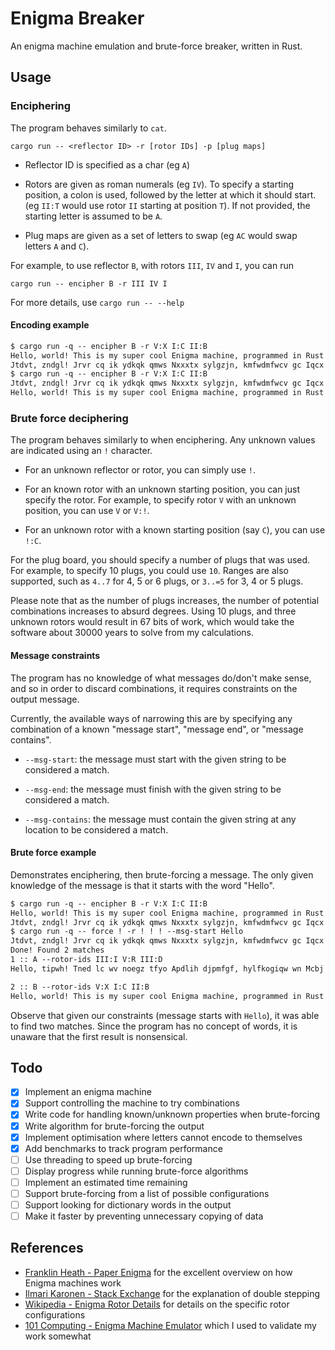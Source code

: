 # Enigma Breaker

An enigma machine emulation and brute-force breaker, written in Rust.

## Usage

### Enciphering

The program behaves similarly to `cat`.

`cargo run -- <reflector ID> -r [rotor IDs] -p [plug maps]`

* Reflector ID is specified as a char (eg `A`)

* Rotors are given as roman numerals (eg `IV`). To specify a starting position,
  a colon is used, followed by the letter at which it should start. (eg `II:T`
  would use rotor `II` starting at position `T`). If not provided, the starting
  letter is assumed to be `A`.

* Plug maps are given as a set of letters to swap (eg `AC` would swap letters
  `A` and `C`).

For example, to use reflector `B`, with rotors `III`, `IV` and `I`, you can run

`cargo run -- encipher B -r III IV I`

For more details, use `cargo run -- --help`

#### Encoding example

```txt
$ cargo run -q -- encipher B -r V:X I:C II:B
Hello, world! This is my super cool Enigma machine, programmed in Rust!
Jtdvt, zndgl! Jrvr cq ik ydkqk qmws Nxxxtx sylgzjn, kmfwdmfwcv gc Iqcx!
$ cargo run -q -- encipher B -r V:X I:C II:B
Jtdvt, zndgl! Jrvr cq ik ydkqk qmws Nxxxtx sylgzjn, kmfwdmfwcv gc Iqcx!
Hello, world! This is my super cool Enigma machine, programmed in Rust!
```

### Brute force deciphering

The program behaves similarly to when enciphering. Any unknown values are
indicated using an `!` character.

* For an unknown reflector or rotor, you can simply use `!`.

* For an known rotor with an unknown starting position, you can just specify
  the rotor. For example, to specify rotor `V` with an unknown position, you
  can use `V` or `V:!`.

* For an unknown rotor with a known starting position (say `C`), you can use
  `!:C`.

For the plug board, you should specify a number of plugs that was used. For
example, to specify 10 plugs, you could use `10`. Ranges are also supported,
such as `4..7` for 4, 5 or 6 plugs, or `3..=5` for 3, 4 or 5 plugs.

Please note that as the number of plugs increases, the number of potential
combinations increases to absurd degrees. Using 10 plugs, and three unknown
rotors would result in 67 bits of work, which would take the software about
30000 years to solve from my calculations.

#### Message constraints

The program has no knowledge of what messages do/don't make sense, and so in
order to discard combinations, it requires constraints on the output message.

Currently, the available ways of narrowing this are by specifying any
combination of a known "message start", "message end", or "message contains".

* `--msg-start`: the message must start with the given string to be considered
  a match.

* `--msg-end`: the message must finish with the given string to be considered
  a match.

* `--msg-contains`: the message must contain the given string at any location
  to be considered a match.

#### Brute force example

Demonstrates enciphering, then brute-forcing a message. The only given
knowledge of the message is that it starts with the word "Hello".

```txt
$ cargo run -q -- encipher B -r V:X I:C II:B
Hello, world! This is my super cool Enigma machine, programmed in Rust!
Jtdvt, zndgl! Jrvr cq ik ydkqk qmws Nxxxtx sylgzjn, kmfwdmfwcv gc Iqcx!
$ cargo run -q -- force ! -r ! ! ! --msg-start Hello
Jtdvt, zndgl! Jrvr cq ik ydkqk qmws Nxxxtx sylgzjn, kmfwdmfwcv gc Iqcx!
Done! Found 2 matches
1 :: A --rotor-ids III:I V:R III:D
Hello, tipwh! Tned lc wv noegz tfyo Apdlih djpmfgf, hylfkogiqw wn Mcbj!

2 :: B --rotor-ids V:X I:C II:B
Hello, world! This is my super cool Enigma machine, programmed in Rust!
```

Observe that given our constraints (message starts with `Hello`), it was able
to find two matches. Since the program has no concept of words, it is unaware
that the first result is nonsensical.

## Todo

* [X] Implement an enigma machine
* [X] Support controlling the machine to try combinations
* [X] Write code for handling known/unknown properties when brute-forcing
* [X] Write algorithm for brute-forcing the output
* [X] Implement optimisation where letters cannot encode to themselves
* [X] Add benchmarks to track program performance
* [ ] Use threading to speed up brute-forcing
* [ ] Display progress while running brute-force algorithms
* [ ] Implement an estimated time remaining
* [ ] Support brute-forcing from a list of possible configurations
* [ ] Support looking for dictionary words in the output
* [ ] Make it faster by preventing unnecessary copying of data

## References

* [Franklin Heath - Paper Enigma](http://wiki.franklinheath.co.uk/index.php/Enigma/Paper_Enigma) for the excellent overview on how Enigma machines work
* [Ilmari Karonen - Stack Exchange](https://crypto.stackexchange.com/a/71395/112016) for the explanation of double stepping
* [Wikipedia - Enigma Rotor Details](https://en.wikipedia.org/wiki/Enigma_rotor_details) for details on the specific rotor configurations
* [101 Computing - Enigma Machine Emulator](https://www.101computing.net/enigma-machine-emulator/) which I used to validate my work somewhat
